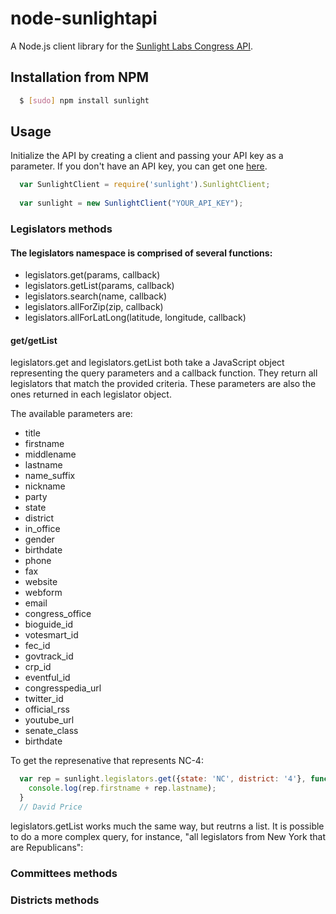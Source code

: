# node-sunlightapi

A Node.js client library for the [Sunlight Labs Congress API](http://services.sunlightlabs.com/docs/Sunlight_Congress_API/).

## Installation from NPM

``` bash
  $ [sudo] npm install sunlight
```

## Usage

Initialize the API by creating a client and passing your API key as a parameter.
If you don't have an API key, you can get one [here](http://services.sunlightlabs.com/accounts/register/).

``` js
  var SunlightClient = require('sunlight').SunlightClient;
  
  var sunlight = new SunlightClient("YOUR_API_KEY");
```

### Legislators methods

#### The legislators namespace is comprised of several functions:

  * legislators.get(params, callback)
  * legislators.getList(params, callback)
  * legislators.search(name, callback)
  * legislators.allForZip(zip, callback)
  * legislators.allForLatLong(latitude, longitude, callback)

#### get/getList
    
legislators.get and legislators.getList both take a JavaScript object representing the query parameters and a callback function.  They return all legislators that match the provided criteria.  These parameters are also the ones returned in each legislator object.  

The available parameters are:
  * title
  * firstname
  * middlename
  * lastname
  * name_suffix
  * nickname
  * party
  * state
  * district
  * in_office
  * gender
  * birthdate
  * phone
  * fax
  * website
  * webform
  * email
  * congress_office
  * bioguide_id
  * votesmart_id
  * fec_id
  * govtrack_id
  * crp_id
  * eventful_id
  * congresspedia_url
  * twitter_id
  * official_rss
  * youtube_url
  * senate_class
  * birthdate

To get the represenative that represents NC-4:

``` js
  var rep = sunlight.legislators.get({state: 'NC', district: '4'}, function(rep) {
    console.log(rep.firstname + rep.lastname);
  }
  // David Price
```

legislators.getList works much the same way, but reutrns a list. It is possible to do a more complex query, for instance, "all legislators from New York that are Republicans":
  
### Committees methods

### Districts methods
